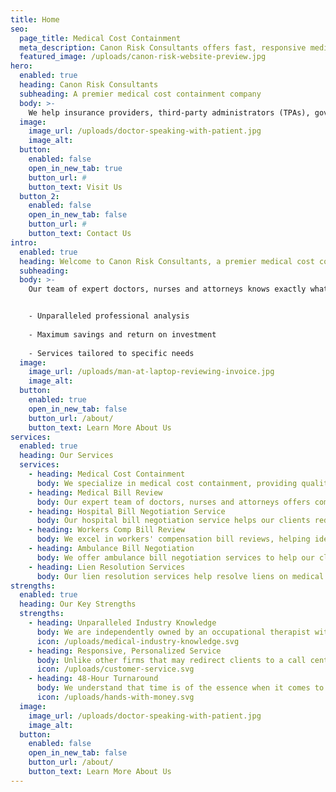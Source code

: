```yaml
---
title: Home
seo:
  page_title: Medical Cost Containment
  meta_description: Canon Risk Consultants offers fast, responsive medical cost containment services. Contact us today for expert medical bill analysis and risk transfer.
  featured_image: /uploads/canon-risk-website-preview.jpg
hero: 
  enabled: true
  heading: Canon Risk Consultants
  subheading: A premier medical cost containment company
  body: >-
    We help insurance providers, third-party administrators (TPAs), government entities and self-insured industries transfer the risk of medical costs to us.
  image: 
    image_url: /uploads/doctor-speaking-with-patient.jpg
    image_alt:
  button:
    enabled: false
    open_in_new_tab: true
    button_url: #
    button_text: Visit Us
  button_2:
    enabled: false
    open_in_new_tab: false
    button_url: #
    button_text: Contact Us
intro: 
  enabled: true
  heading: Welcome to Canon Risk Consultants, a premier medical cost containment company
  subheading:
  body: >-
    Our team of expert doctors, nurses and attorneys knows exactly what to look for when reviewing medical bills. Clients can expect:


    - Unparalleled professional analysis 
    
    - Maximum savings and return on investment
    
    - Services tailored to specific needs
  image: 
    image_url: /uploads/man-at-laptop-reviewing-invoice.jpg
    image_alt:
  button:
    enabled: true
    open_in_new_tab: false
    button_url: /about/
    button_text: Learn More About Us
services: 
  enabled: true
  heading: Our Services
  services: 
    - heading: Medical Cost Containment
      body: We specialize in medical cost containment, providing quality health care bill analysis to ensure the best possible value for medical treatment. We analyze facility and provider coding, upcharges, packaged services, and implant and supplies charges for accuracy.
    - heading: Medical Bill Review
      body: Our expert team of doctors, nurses and attorneys offers comprehensive medical bill reviews, analyzing every detail to ensure our clients are not overcharged for any medical services.
    - heading: Hospital Bill Negotiation Service
      body: Our hospital bill negotiation service helps our clients reduce medical costs by negotiating on their behalf with health care providers. This shortens the lengthy administrative process and results in cost savings.
    - heading: Workers Comp Bill Review
      body: We excel in workers' compensation bill reviews, helping identify any discrepancies and protecting our customers from being overcharged. By leveraging our knowledge and experience, we assist our clients with ideal outcomes and help them avoid costly mistakes.
    - heading: Ambulance Bill Negotiation
      body: We offer ambulance bill negotiation services to help our clients reduce the cost of ambulance services, which are known to be notoriously expensive. Our team of experts closely reviews ambulance bills to identify any discrepancies or inaccuracies.
    - heading: Lien Resolution Services
      body: Our lien resolution services help resolve liens on medical bills, ensuring clients are not overcharged for any medical services. Our team of doctors, nurses and attorneys has extensive expertise in assessing, bargaining and settling liens without unwarranted legal action.
strengths: 
  enabled: true
  heading: Our Key Strengths
  strengths: 
    - heading: Unparalleled Industry Knowledge
      body: We are independently owned by an occupational therapist with an extensive background in health care who understands the balance of negotiating medical bills while keeping the patient and injured worker in mind.
      icon: /uploads/medical-industry-knowledge.svg
    - heading: Responsive, Personalized Service
      body: Unlike other firms that may redirect clients to a call center or automated system, we prioritize direct communication and connection with our customers. We listen to our clients' needs and tailor our services accordingly to help them save money on claims.
      icon: /uploads/customer-service.svg
    - heading: 48-Hour Turnaround
      body: We understand that time is of the essence when it comes to medical bill and claim analysis. That's why we prioritize our clients and guarantee a 48-hour turnaround time, providing timely and accurate support.
      icon: /uploads/hands-with-money.svg
  image: 
    image_url: /uploads/doctor-speaking-with-patient.jpg
    image_alt:
  button:
    enabled: false
    open_in_new_tab: false
    button_url: /about/
    button_text: Learn More About Us
---
```

